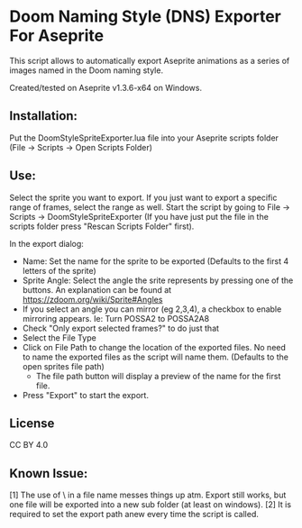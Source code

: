 # Doom Naming Style (DNS) Exporter For Aseprite
This script allows to automatically export Aseprite animations as a series of images named in the Doom naming style.

Created/tested on Aseprite v1.3.6-x64 on Windows.


## Installation:
Put the DoomStyleSpriteExporter.lua file into your Aseprite scripts folder (File -> Scripts -> Open Scripts Folder)

## Use:
Select the sprite you want to export. If you just want to export a specific range of frames, select the range as well.
Start the script by going to File -> Scripts -> DoomStyleSpriteExporter (If you have just put the file in the scripts folder press "Rescan Scripts Folder" first).

In the export dialog:
  - Name: Set the name for the sprite to be exported (Defaults to the first 4 letters of the sprite)
  - Sprite Angle: Select the angle the srite represents by pressing one of the buttons. An explanation can be found at https://zdoom.org/wiki/Sprite#Angles
  - If you select an angle you can mirror (eg 2,3,4), a checkbox to enable mirroring appears. Ie: Turn POSSA2 to POSSA2A8
  - Check "Only export selected frames?" to do just that
  - Select the File Type
  - Click on File Path to change the location of the exported files. No need to name the exported files as the script will name them. (Defaults to the open sprites file path)
    - The file path button will display a preview of the name for the first file.
  - Press "Export" to start the export.

## License
CC BY 4.0

## Known Issue:
[1] The use of \ in a file name messes things up atm. Export still works, but one file will be exported into a new sub folder (at least on windows).
[2] It is required to set the export path anew every time the script is called.
